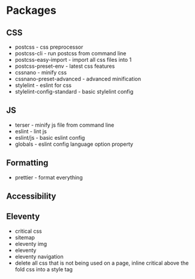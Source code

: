 # Packages

## CSS

- postcss - css preprocessor
- postcss-cli - run postcss from command line
- postcss-easy-import - import all css files into 1
- postcss-preset-env - latest css features
- cssnano - minify css
- cssnano-preset-advanced - advanced minification
- stylelint - eslint for css
- stylelint-config-standard - basic stylelint config

## JS

- terser - minify js file from command line
- eslint - lint js
- eslint/js - basic eslint config
- globals - eslint config language option property

## Formatting

- prettier - format everything

## Accessibility

## Eleventy

- critical css
- sitemap
- eleventy img
- eleventy
- eleventy navigation
- delete all css that is not being used on a page, inline critical above the fold css into a style tag
